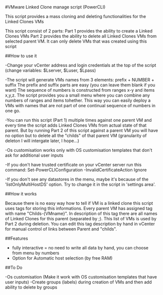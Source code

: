 #VMware Linked Clone manage script (PowerCLI)

This script provides a mass cloning and deleting functionalities for the Linked Clones VMs

This script consist of 2 parts: 
Part 1 provides the ability to create a Linked Clones VMs
Part 2 provides the ability to delete all Linked Clones VMs from selected parent VM. It can only delete VMs that was created using this script

##How to use it

-Change your vCenter address and login credentials at the top of the script
(change variables: $Lserver, $Luser, $Lpass)

-The script will generate VMs names from 3 elements: prefix + NUMBER + suffix
The prefix and suffix parts are easy (you can leave them blank if you want)
The sequence of numbers is constructed from ranges x-y and items x,y,z. The script provides you a small menu where you can combine any numbers of ranges and items tohether. This way you can easily deploy a VMs with names that are not part of one continual sequence of numbers in one go.

-You can run this script (Part 1) multiple times against one parent VM and every time the script adds Linked Clones VMs from actual state of that parent.
But by running Part 2 of this script against a parent VM you will have no option but to delete all the "childs" of that parent VM (granularity of deleton I will intergate later, I hope...)

-Os customisation works only with OS customisation templates that don't ask for additional user inputs

-If you don't have trusted certificate on your vCenter server run this command:
Set-PowerCLIConfiguration -InvalidCertificateAction Ignore

-If you don't see any datastores in the menu, maybe it's because of the 'listOnlyMultiHostDS' option. Try to change it in the script in 'settings area'.

##How it works

Because there is no easy way how to tell if VM is a linked clone this script uses tags for storing this informations.
Every parent VM has assigned tag with name "Childs-{VMname}". In description of this tag there are all names of Linked Clones for this parent (separated by ;). This list of VMs is used by Part 2 during deletion. You can edit this tag description by hand in vCenter for manual control of links between Parent and "childs".


##Features

- fully interactive = no need to write all data by hand, you can choose from menu by numbers
- Option for Automatic host selection (by free RAM)

##To Do

-Os customisation (Make it work with OS customisation templates that have user inputs)
-Create groups (labels) during creation of VMs and then add ability to delete by groups